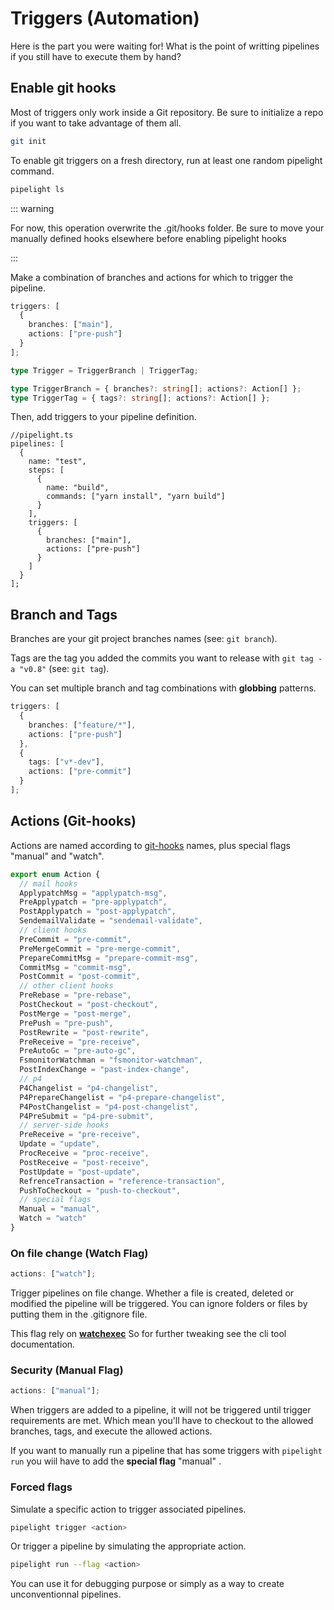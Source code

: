 # Triggers (Automation)

Here is the part you were waiting for!
What is the point of writting pipelines if you still have to execute them by hand?

## Enable git hooks

Most of triggers only work inside a Git repository.
Be sure to initialize a repo if you want to take advantage of them all.

```sh
git init
```

To enable git triggers on a fresh directory, run at least one random pipelight command.

```sh
pipelight ls
```

::: warning

For now, this operation overwrite the .git/hooks folder.
Be sure to move your manually defined hooks elsewhere before enabling pipelight hooks

:::

Make a combination of branches and actions for which to trigger the pipeline.

```ts
triggers: [
  {
    branches: ["main"],
    actions: ["pre-push"]
  }
];
```

```ts
type Trigger = TriggerBranch | TriggerTag;

type TriggerBranch = { branches?: string[]; actions?: Action[] };
type TriggerTag = { tags?: string[]; actions?: Action[] };
```

Then, add triggers to your pipeline definition.

```ts{11}
//pipelight.ts
pipelines: [
  {
    name: "test",
    steps: [
      {
        name: "build",
        commands: ["yarn install", "yarn build"]
      }
    ],
    triggers: [
      {
        branches: ["main"],
        actions: ["pre-push"]
      }
    ]
  }
];
```

## Branch and Tags

Branches are your git project branches names (see: `git branch`).

Tags are the tag you added the commits you want to release with `git tag -a "v0.8"` (see: `git tag`).

You can set multiple branch and tag combinations with **globbing** patterns.

```ts
triggers: [
  {
    branches: ["feature/*"],
    actions: ["pre-push"]
  },
  {
    tags: ["v*-dev"],
    actions: ["pre-commit"]
  }
];
```

## Actions (Git-hooks)

Actions are named according to [git-hooks](https://githooks.com/) names,
plus special flags "manual" and "watch".

```ts
export enum Action {
  // mail hooks
  ApplypatchMsg = "applypatch-msg",
  PreApplypatch = "pre-applypatch",
  PostApplypatch = "post-applypatch",
  SendemailValidate = "sendemail-validate",
  // client hooks
  PreCommit = "pre-commit",
  PreMergeCommit = "pre-merge-commit",
  PrepareCommitMsg = "prepare-commit-msg",
  CommitMsg = "commit-msg",
  PostCommit = "post-commit",
  // other client hooks
  PreRebase = "pre-rebase",
  PostCheckout = "post-checkout",
  PostMerge = "post-merge",
  PrePush = "pre-push",
  PostRewrite = "post-rewrite",
  PreReceive = "pre-receive",
  PreAutoGc = "pre-auto-gc",
  FsmonitorWatchman = "fsmonitor-watchman",
  PostIndexChange = "past-index-change",
  // p4
  P4Changelist = "p4-changelist",
  P4PrepareChangelist = "p4-prepare-changelist",
  P4PostChangelist = "p4-post-changelist",
  P4PreSubmit = "p4-pre-submit",
  // server-side hooks
  PreReceive = "pre-receive",
  Update = "update",
  ProcReceive = "proc-receive",
  PostReceive = "post-receive",
  PostUpdate = "post-update",
  RefrenceTransaction = "reference-transaction",
  PushToCheckout = "push-to-checkout",
  // special flags
  Manual = "manual",
  Watch = "watch"
}
```

### On file change (Watch Flag)

```ts
actions: ["watch"];
```

Trigger pipelines on file change.
Whether a file is created, deleted or modified the pipeline will be triggered.
You can ignore folders or files by putting them in the .gitignore file.

This flag rely on **[watchexec](https://github.com/watchexec/watchexec)**
So for further tweaking see the cli tool documentation.

### Security (Manual Flag)

```ts
actions: ["manual"];
```

When triggers are added to a pipeline, it will not be triggered until trigger requirements are met.
Which mean you'll have to checkout to the allowed branches, tags, and execute the allowed actions.

If you want to manually run a pipeline that has some triggers with `pipelight run`
you wiil have to add the **special flag** "manual" .

### Forced flags

Simulate a specific action to trigger associated pipelines.

```sh
pipelight trigger <action>
```

Or trigger a pipeline by simulating the appropriate action.

```sh
pipelight run --flag <action>
```

You can use it for debugging purpose
or simply as a way to create unconventionnal pipelines.
